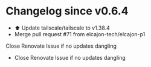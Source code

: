 # Changelog since v0.6.4
- ⬆️ Update tailscale/tailscale to v1.38.4 
- Merge pull request #71 from elcajon-tech/elcajon-p1

Close Renovate Issue if no updates dangling 
- Close Renovate Issue if no updates dangling 
